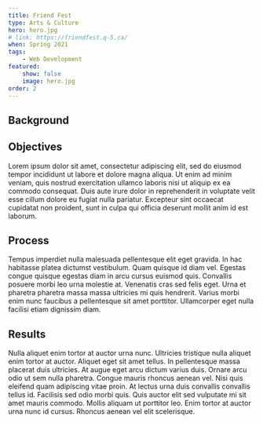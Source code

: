 ```yaml
---
title: Friend Fest
type: Arts & Culture
hero: hero.jpg
# link: https://friendfest.q-5.ca/
when: Spring 2021
tags:
    - Web Development
featured:
    show: false
    image: hero.jpg
order: 2
---
```

## Background


## Objectives
Lorem ipsum dolor sit amet, consectetur adipiscing elit, sed do eiusmod tempor incididunt ut labore et dolore magna aliqua. Ut enim ad minim veniam, quis nostrud exercitation ullamco laboris nisi ut aliquip ex ea commodo consequat. Duis aute irure dolor in reprehenderit in voluptate velit esse cillum dolore eu fugiat nulla pariatur. Excepteur sint occaecat cupidatat non proident, sunt in culpa qui officia deserunt mollit anim id est laborum.

## Process
Tempus imperdiet nulla malesuada pellentesque elit eget gravida. In hac habitasse platea dictumst vestibulum. Quam quisque id diam vel. Egestas congue quisque egestas diam in arcu cursus euismod quis. Convallis posuere morbi leo urna molestie at. Venenatis cras sed felis eget. Urna et pharetra pharetra massa massa ultricies mi quis hendrerit. Varius morbi enim nunc faucibus a pellentesque sit amet porttitor. Ullamcorper eget nulla facilisi etiam dignissim diam.

## Results
Nulla aliquet enim tortor at auctor urna nunc. Ultricies tristique nulla aliquet enim tortor at auctor. Aliquet eget sit amet tellus. In pellentesque massa placerat duis ultricies. At augue eget arcu dictum varius duis. Ornare arcu odio ut sem nulla pharetra. Congue mauris rhoncus aenean vel. Nisi quis eleifend quam adipiscing vitae proin. At lectus urna duis convallis convallis tellus id. Facilisis sed odio morbi quis. Quis auctor elit sed vulputate mi sit amet mauris commodo. Mollis aliquam ut porttitor leo. Enim tortor at auctor urna nunc id cursus. Rhoncus aenean vel elit scelerisque.